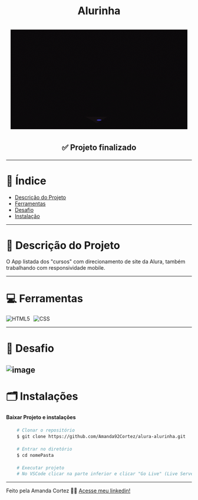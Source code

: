 <div align="center">
  <h1 align="center">
    Alurinha
    <br />
    <br />
    <img src="img/image_06.gif" alt="Gif">
    <br />
  </h1>

  <h2> 
  
  :white_check_mark: Projeto finalizado
  </h2>
</div>

---

# :file_folder: Índice 

- [Descrição do Projeto](#id01)
- [Ferramentas](#id02)
- [Desafio](#id04)
- [Instalação](#id03)

---

# :pushpin: Descrição do Projeto <a name="id01"></a>
O App listada dos "cursos" com direcionamento de site da Alura, também trabalhando com responsividade mobile.

---

# :computer: Ferramentas<a name="id02"></a>

<div style="display: flex; gap: 10px;">
  <img src="https://img.shields.io/badge/HTML-e06b12?style=for-the-badge&logo=html5&logoColor=white" alt="HTML5">
  <img src="https://img.shields.io/badge/CSS-1283e0?&style=for-the-badge&logo=css3&logoColor=white" alt="CSS">
</div>

---

# 🎯 Desafio <a name="id04"></a>
![image](https://github.com/Amanda92Cortez/alura-alurinha/assets/19363871/1e86e615-1456-4f8d-b67b-de7497ded36c)
---
# 🗂 Instalações <a name="id03"></a>
#### Baixar Projeto e instalações
```bash
    # Clonar o repositório
    $ git clone https://github.com/Amanda92Cortez/alura-alurinha.git

    # Entrar no diretório
    $ cd nomePasta

    # Executar projeto
    # No VSCode clicar na parte inferior e clicar "Go Live" (Live Server)
```
---

Feito pela Amanda Cortez 👋🏽 [Acesse meu linkedin!](www.linkedin.com/in/amandacortez92)